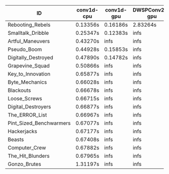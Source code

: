 |ID|conv1d-cpu|conv1d-gpu|DWSPConv2D-gpu|gemm-gpu|avg|
|-|-|-|-|-|-|
|Rebooting_Rebels|0.13356s|0.16186s|2.83264s|1.67841s|1.20162s|
|Smalltalk_Dribble|0.25347s|0.12383s|infs|1.88294s|infs|
|Artful_Maneuvers|0.43270s|infs|infs|4.55021s|infs|
|Pseudo_Boom|0.44928s|0.15853s|infs|4.75556s|infs|
|Digitally_Destroyed|0.47890s|0.14782s|infs|2.85117s|infs|
|Grapevine_Squad|0.50866s|infs|infs|4.39686s|infs|
|Key_to_Innovation|0.65877s|infs|infs|4.35084s|infs|
|Byte_Mechanics|0.66028s|infs|infs|4.38136s|infs|
|Blackouts|0.66678s|infs|infs|4.38927s|infs|
|Loose_Screws|0.66715s|infs|infs|4.40524s|infs|
|Digital_Destroyers|0.66877s|infs|infs|4.37713s|infs|
|The_ERROR_List|0.66967s|infs|infs|4.40911s|infs|
|Pint_Sized_Benchwarmers|0.67077s|infs|infs|4.38992s|infs|
|Hackerjacks|0.67177s|infs|infs|4.40200s|infs|
|Beasts|0.67408s|infs|infs|4.41211s|infs|
|Computer_Crew|0.67882s|infs|infs|4.38940s|infs|
|The_Hit_Blunders|0.67965s|infs|infs|4.40863s|infs|
|Gonzo_Brutes|1.31197s|infs|infs|4.39472s|infs|
